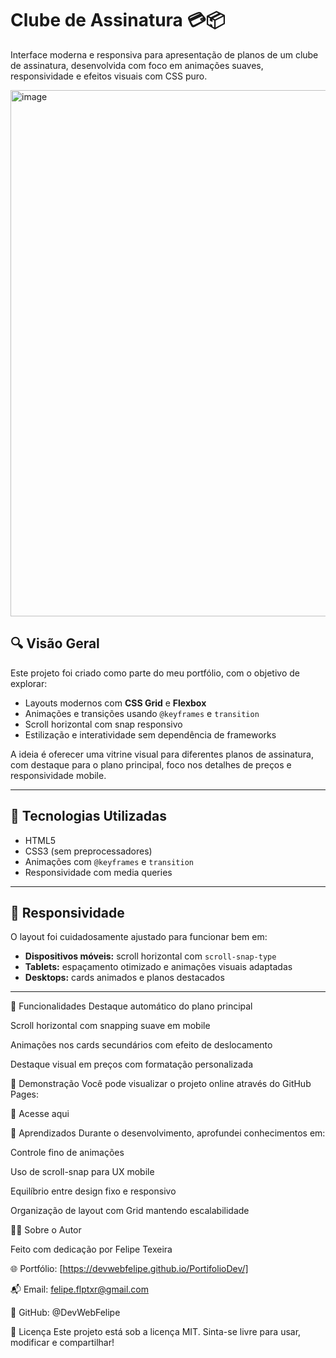 # Clube de Assinatura 💳📦

Interface moderna e responsiva para apresentação de planos de um clube de assinatura, desenvolvida com foco em animações suaves, responsividade e efeitos visuais com CSS puro.

<img width="1287" height="842" alt="image" src="https://github.com/user-attachments/assets/419c9460-5b63-456d-a001-a0808b656f0c" />

## 🔍 Visão Geral

Este projeto foi criado como parte do meu portfólio, com o objetivo de explorar:

- Layouts modernos com **CSS Grid** e **Flexbox**
- Animações e transições usando `@keyframes` e `transition`
- Scroll horizontal com snap responsivo
- Estilização e interatividade sem dependência de frameworks

A ideia é oferecer uma vitrine visual para diferentes planos de assinatura, com destaque para o plano principal, foco nos detalhes de preços e responsividade mobile.

---

## 🚀 Tecnologias Utilizadas

- HTML5
- CSS3 (sem preprocessadores)
- Animações com `@keyframes` e `transition`
- Responsividade com media queries

---

## 📱 Responsividade

O layout foi cuidadosamente ajustado para funcionar bem em:

- **Dispositivos móveis:** scroll horizontal com `scroll-snap-type`
- **Tablets:** espaçamento otimizado e animações visuais adaptadas
- **Desktops:** cards animados e planos destacados

---

🎯 Funcionalidades
Destaque automático do plano principal

Scroll horizontal com snapping suave em mobile

Animações nos cards secundários com efeito de deslocamento

Destaque visual em preços com formatação personalizada

📸 Demonstração
Você pode visualizar o projeto online através do GitHub Pages:

🔗 Acesse aqui

🧠 Aprendizados
Durante o desenvolvimento, aprofundei conhecimentos em:

Controle fino de animações

Uso de scroll-snap para UX mobile

Equilíbrio entre design fixo e responsivo

Organização de layout com Grid mantendo escalabilidade

🙋‍♂️ Sobre o Autor

Feito com dedicação por Felipe Texeira

🌐 Portfólio: [https://devwebfelipe.github.io/PortifolioDev/]

📬 Email: felipe.flptxr@gmail.com

🐙 GitHub: @DevWebFelipe

📄 Licença
Este projeto está sob a licença MIT. Sinta-se livre para usar, modificar e compartilhar!
